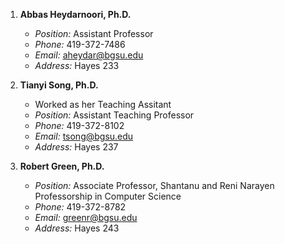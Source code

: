 1. **Abbas Heydarnoori, Ph.D.**

   - _Position:_ Assistant Professor
   - _Phone:_ 419-372-7486
   - _Email:_ aheydar@bgsu.edu
   - _Address:_ Hayes 233

2. **Tianyi Song, Ph.D.**

   - Worked as her Teaching Assitant
   - _Position:_ Assistant Teaching Professor
   - _Phone:_ 419-372-8102
   - _Email:_ tsong@bgsu.edu
   - _Address:_ Hayes 237

3. **Robert Green, Ph.D.**
   - _Position:_ Associate Professor, Shantanu and Reni Narayen Professorship in Computer Science
   - _Phone:_ 419-372-8782
   - _Email:_ greenr@bgsu.edu
   - _Address:_ Hayes 243
